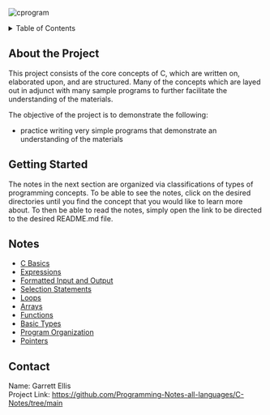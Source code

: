 ![cprogram](https://github.com/user-attachments/assets/c6bf238b-78a6-4a42-a64e-ea1870b1a131)

<details>
<summary>Table of Contents</summary>
<ol>
  <li>
    <a href='#about-the-project'>About the Project</a>
  </li>
  <li>
    <a href='#getting-started'>Getting Started</a>
  </li> 
  <li>
    <a href='#notes'>Notes</a>
  </li>   
  <li>
    <a href='#about-the-project'>About the Project</a>
  </li>         
</ol>
</details>

## About the Project
This project consists of the core concepts of C, which are written on, elaborated upon, and are structured.  Many of the concepts which are layed out in adjunct with many sample programs to further facilitate the understanding of the materials.

The objective of the project is to demonstrate the following:
* practice writing very simple programs that demonstrate an understanding of the materials

## Getting Started
The notes in the next section are organized via classifications of types of programming concepts.  To be able to see the notes, click on the desired directories until you find the concept that you would like to learn more about.  To then be able to read the notes, simply open the link to be directed to the desired README.md file.

## Notes
* [C Basics](https://github.com/Programming-Notes-all-languages/C-Notes/tree/main/C%20Basics)
* [Expressions](https://github.com/Programming-Notes-all-languages/C-Notes/tree/main/Expressions)
* [Formatted Input and Output](https://github.com/Programming-Notes-all-languages/C-Notes/tree/main/Formatted%20Input%20and%20Output)
* [Selection Statements](https://github.com/Programming-Notes-all-languages/C-Notes/tree/main/Selection%20Statements)
* [Loops](https://github.com/Programming-Notes-all-languages/C-Notes/tree/main/Loops)
* [Arrays](https://github.com/Programming-Notes-all-languages/C-Notes/tree/main/Arrays)
* [Functions](https://github.com/Programming-Notes-all-languages/C-Notes/tree/main/Functions)
* [Basic Types](https://github.com/Programming-Notes-all-languages/C-Notes/tree/main/Basic%20Type(s))
* [Program Organization](https://github.com/Programming-Notes-all-languages/C-Notes/tree/main/Program%20Organization)
* [Pointers](https://github.com/Programming-Notes-all-languages/C-Notes/tree/main/Pointers)

## Contact
Name: Garrett Ellis
<br />
Project Link: https://github.com/Programming-Notes-all-languages/C-Notes/tree/main
